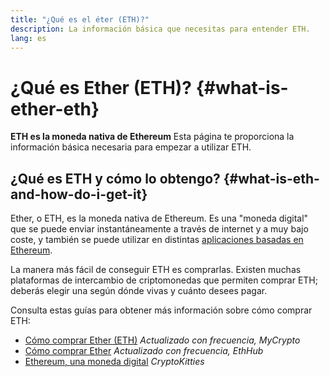 ```yaml
---
title: "¿Qué es el éter (ETH)?"
description: La información básica que necesitas para entender ETH.
lang: es
---
```


# ¿Qué es Ether (ETH)? {#what-is-ether-eth}

<div class="featured">

**ETH es la moneda nativa de Ethereum** Esta página te proporciona la información básica necesaria para empezar a utilizar ETH.

</div>

## ¿Qué es ETH y cómo lo obtengo? {#what-is-eth-and-how-do-i-get-it}

Ether, o ETH, es la moneda nativa de Ethereum. Es una "moneda digital" que se puede enviar instantáneamente a través de internet y a muy bajo coste, y también se puede utilizar en distintas [aplicaciones basadas en Ethereum](/dapps/).

La manera más fácil de conseguir ETH es comprarlas. Existen muchas plataformas de intercambio de criptomonedas que permiten comprar ETH; deberás elegir una según dónde vivas y cuánto desees pagar.

Consulta estas guías para obtener más información sobre cómo comprar ETH:

- [Cómo comprar Ether (ETH)](https://support.mycrypto.com/how-to/getting-started/how-to-buy-ether-with-usd) _Actualizado con frecuencia, MyCrypto_
- [Cómo comprar Ether](https://docs.ethhub.io/using-ethereum/how-to-buy-ether/) _Actualizado con frecuencia, EthHub_
- [Ethereum, una moneda digital](https://www.cryptokitties.co/faq#ethereum-a-digital-currency) _CryptoKitties_
